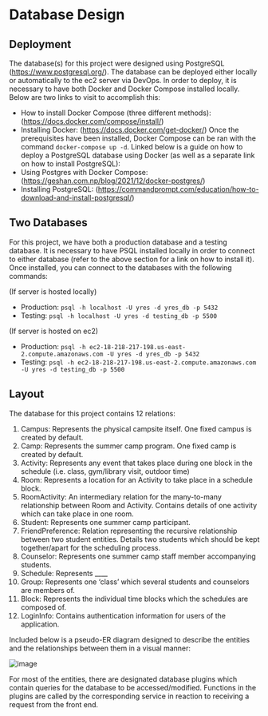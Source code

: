 # Database Design
## Deployment
The database(s) for this project were designed using PostgreSQL (https://www.postgresql.org/). The database can be deployed either locally or automatically to the ec2 server via DevOps. In order to deploy, it is necessary to have both Docker and Docker Compose installed locally. Below are two links to visit to accomplish this:
-	How to install Docker Compose (three different methods): (https://docs.docker.com/compose/install/)
-	Installing Docker: (https://docs.docker.com/get-docker/)
Once the prerequisites have been installed, Docker Compose can be ran with the command `docker-compose up -d`.
Linked below is a guide on how to deploy a PostgreSQL database using Docker (as well as a separate link on how to install PostgreSQL):
-	Using Postgres with Docker Compose: (https://geshan.com.np/blog/2021/12/docker-postgres/)
-	Installing PostgreSQL: (https://commandprompt.com/education/how-to-download-and-install-postgresql/)

## Two Databases
For this project, we have both a production database and a testing database. It is necessary to have PSQL installed locally in order to connect to either database (refer to the above section for a link on how to install it). Once installed, you can connect to the databases with the following commands:

(If server is hosted locally)
-	Production: `psql -h localhost -U yres -d yres_db -p 5432`
-	Testing: `psql -h localhost -U yres -d testing_db -p 5500`

(If server is hosted on ec2)
-	Production: `psql -h ec2-18-218-217-198.us-east-2.compute.amazonaws.com -U yres -d yres_db -p 5432`
-	Testing: `psql -h ec2-18-218-217-198.us-east-2.compute.amazonaws.com -U yres -d testing_db -p 5500`

## Layout
The database for this project contains 12 relations:
1.	Campus: Represents the physical campsite itself. One fixed campus is created by default.
2.	Camp: Represents the summer camp program. One fixed camp is created by default.
3.	Activity: Represents any event that takes place during one block in the schedule (i.e. class, gym/library visit, outdoor time)
4.	Room: Represents a location for an Activity to take place in a schedule block.
5.	RoomActivity: An intermediary relation for the many-to-many relationship between Room and Activity. Contains details of one activity which can take place in one room.
6.	Student: Represents one summer camp participant.
7.	FriendPreference: Relation representing the recursive relationship between two student entities. Details two students which should be kept together/apart for the scheduling process.
8.	Counselor: Represents one summer camp staff member accompanying students.
9.	Schedule: Represents ____
10.	Group: Represents one ‘class’ which several students and counselors are members of.
11.	Block: Represents the individual time blocks which the schedules are composed of.
12.	LoginInfo: Contains authentication information for users of the application.

Included below is a pseudo-ER diagram designed to describe the entities and the relationships between them in a visual manner:  

![image](https://github.com/csc301-2023-fall/project-48-yorkregioneducationalservices-T/blob/feature/entities_marc/deliverables/yres_scheduler/yres_scheduler_database/docs/CSC301%20Database.jpg)

For most of the entities, there are designated database plugins which contain queries for the database to be accessed/modified. Functions in the plugins are called by the corresponding service in reaction to receiving a request from the front end.

